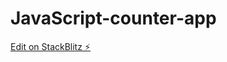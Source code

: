 # JavaScript-counter-app

[Edit on StackBlitz ⚡️](https://stackblitz.com/edit/Javascript-counter-app)